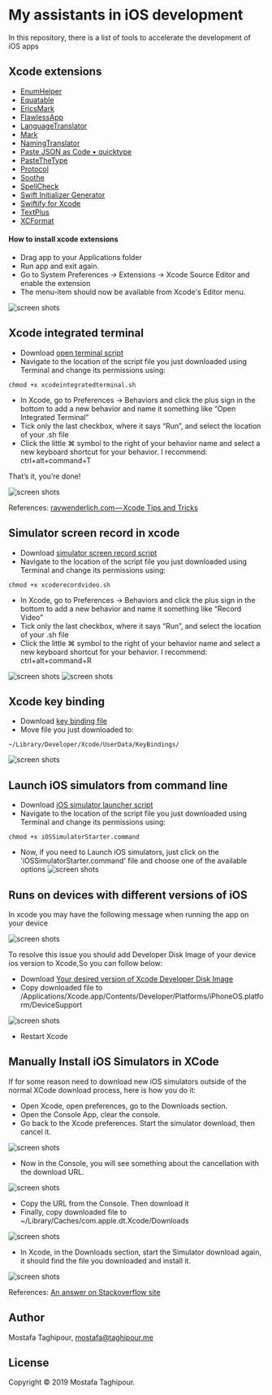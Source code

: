 # My assistants in iOS development

In this repository, there is a list of tools to accelerate the development of iOS apps

## Xcode extensions
- [EnumHelper](https://itunes.apple.com/us/app/enumhelper-for-xcode/id1168548047?mt=12)
- [Equatable](https://github.com/sergdort/XcodeEquatableGenerator)
- [EricsMark](https://github.com/richardfrk/EricsMark)
- [FlawlessApp](https://flawlessapp.io/)
- [LanguageTranslator](https://itunes.apple.com/app/languagetranslator-for-xcode/id1218781096?mt=12)
- [Mark](https://github.com/velyan/Mark)
- [NamingTranslator](https://itunes.apple.com/app/namingtranslator-for-xcode/id1218784832?mt=12)
- [Paste JSON as Code • quicktype](https://github.com/quicktype/quicktype-xcode)
- [PasteTheType](https://itunes.apple.com/us/app/pastethetype/id1288063933?mt=12)
- [Protocol](https://itunes.apple.com/ca/app/protocol-for-xcode/id1212245111?mt=12)
- [Soothe](https://github.com/bsarrazin/soothe)
- [SpellCheck](https://github.com/wangjiejacques/XSpellCheck)
- [Swift Initializer Generator](https://github.com/Bouke/SwiftInitializerGenerator)
- [Swiftify for Xcode](https://itunes.apple.com/us/app/swiftify-for-xcode/id1183412116?mt=12)
- [TextPlus](https://github.com/tuan188/MGTextPlus)
- [XCFormat](https://itunes.apple.com/us/app/xcformat/id1165321484?mt=12)

#### How to install xcode extensions
- Drag app to your Applications folder
- Run app and exit again.
- Go to System Preferences -> Extensions -> Xcode Source Editor and enable the extension
- The menu-item should now be available from Xcode's Editor menu.

![screen shots](https://raw.githubusercontent.com/mostafataghipour/My-assistants-in-iOS-development/master/screenshots/1.jpg)

## Xcode integrated terminal
- Download [open terminal script](scripts/xcodeintegratedterminal.sh)
- Navigate to the location of the script file you just downloaded using Terminal and change its permissions using:
```
chmod +x xcodeintegratedterminal.sh
```
- In Xcode, go to Preferences -> Behaviors and click the plus sign in the bottom to add a new behavior and name it something like “Open Integrated Terminal”
- Tick only the last checkbox, where it says “Run”, and select the location of your .sh file
- Click the little ⌘ symbol to the right of your behavior name and select a new keyboard shortcut for your behavior. I recommend: ctrl+alt+command+T

That’s it, you’re done!

![screen shots](https://raw.githubusercontent.com/mostafataghipour/My-assistants-in-iOS-development/master/screenshots/3.jpg)

References:
[raywenderlich.com — Xcode Tips and Tricks](https://videos.raywenderlich.com/courses/88-xcode-tips-and-tricks/lessons/1?_ga=2.76767701.1781382542.1511961357-1141213228.1402497002)

## Simulator screen record in xcode 
- Download [simulator screen record script](scripts/xcoderecordvideo.sh)
- Navigate to the location of the script file you just downloaded using Terminal and change its permissions using:
```
chmod +x xcoderecordvideo.sh
```
- In Xcode, go to Preferences -> Behaviors and click the plus sign in the bottom to add a new behavior and name it something like “Record Video”
- Tick only the last checkbox, where it says “Run”, and select the location of your .sh file
- Click the little ⌘ symbol to the right of your behavior name and select a new keyboard shortcut for your behavior. I recommend: ctrl+alt+command+R

![screen shots](https://raw.githubusercontent.com/mostafataghipour/My-assistants-in-iOS-development/master/screenshots/3.jpg)
![screen shots](https://raw.githubusercontent.com/mostafataghipour/My-assistants-in-iOS-development/master/screenshots/5.jpg)

## Xcode key binding
- Download [key binding file](scripts/MTP%20Key%20Binding.idekeybindings)
- Move file you just downloaded to:
```
~/Library/Developer/Xcode/UserData/KeyBindings/
```

![screen shots](https://raw.githubusercontent.com/mostafataghipour/My-assistants-in-iOS-development/master/screenshots/4.jpg)

## Launch iOS simulators from command line
- Download [iOS simulator launcher script](scripts/iOSSimulatorStarter.command)
- Navigate to the location of the script file you just downloaded using Terminal and change its permissions using:
```
chmod +x iOSSimulatorStarter.command
```
- Now, if you need to Launch iOS simulators, just click on the 'iOSSimulatorStarter.command' file and choose one of the available options
![screen shots](https://raw.githubusercontent.com/mostafataghipour/My-assistants-in-iOS-development/master/screenshots/2.jpg)

## Runs on devices with different versions of iOS
In xcode you may have the following message when running the app on your device

![screen shots](https://raw.githubusercontent.com/mostafataghipour/My-assistants-in-iOS-development/master/screenshots/6.jpg)

To resolve this issue you should add Developer Disk Image of your device ios version to Xcode,So you can follow below:
- Download [Your desired version of Xcode Developer Disk Image](https://github.com/xushuduo/Xcode-iOS-Developer-Disk-Image/releases)
- Copy downloaded file to /Applications/Xcode.app/Contents/Developer/Platforms/iPhoneOS.platform/DeviceSupport 

![screen shots](https://raw.githubusercontent.com/mostafataghipour/My-assistants-in-iOS-development/master/screenshots/7.jpg)

- Restart Xcode

## Manually Install iOS Simulators in XCode
If for some reason need to download new iOS simulators outside of the normal XCode download process, here is how you do it:
- Open Xcode, open preferences, go to the Downloads section.
- Open the Console App, clear the console.
- Go back to the Xcode preferences. Start the simulator download, then cancel it.

![screen shots](https://raw.githubusercontent.com/mostafataghipour/My-assistants-in-iOS-development/master/screenshots/8.jpg)

- Now in the Console, you will see something about the cancellation with the download URL.

![screen shots](https://raw.githubusercontent.com/mostafataghipour/My-assistants-in-iOS-development/master/screenshots/9.jpg)

- Copy the URL from the Console. Then download it
- Finally, copy downloaded file to ~/Library/Caches/com.apple.dt.Xcode/Downloads

![screen shots](https://raw.githubusercontent.com/mostafataghipour/My-assistants-in-iOS-development/master/screenshots/10.jpg)

- In Xcode, in the Downloads section, start the Simulator download again, it should find the file you downloaded and install it.

![screen shots](https://raw.githubusercontent.com/mostafataghipour/My-assistants-in-iOS-development/master/screenshots/11.jpg)


References:
[An answer on Stackoverflow site](https://stackoverflow.com/a/29111012)


## Author

Mostafa Taghipour, mostafa@taghipour.me

## License

Copyright © 2019 Mostafa Taghipour. 

[LICENSE]: LICENSE
